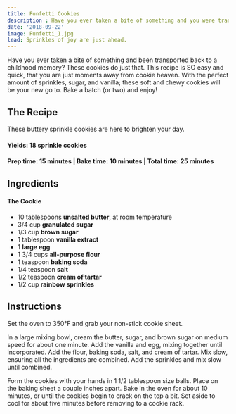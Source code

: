 ```yaml
---
title: Funfetti Cookies
description : Have you ever taken a bite of something and you were transported back to a childhood memory? These cookies do just that.  With the perfect amount of sprinkles, sugar, and vanilla; these soft and chewy cookies will be your new go to. Bake a batch (or two) and enjoy!
date: '2018-09-22'
image: Funfetti_1.jpg
lead: Sprinkles of joy are just ahead.
---
```


Have you ever taken a bite of something and been transported back to a childhood memory? These cookies do just that. This recipe is SO easy and quick, that you are just moments away from cookie heaven. With the perfect amount of sprinkles, sugar, and vanilla; these soft and chewy cookies will be your new go to. Bake a batch (or two) and enjoy!

## The Recipe
These buttery sprinkle cookies are here to brighten your day.

#### Yields: 18 sprinkle cookies

#### Prep time: 15 minutes | Bake time: 10 minutes | Total time: 25 minutes

## Ingredients
#### The Cookie
- 10 tablespoons **unsalted butter**, at room temperature
- 3/4 cup **granulated sugar**
- 1/3 cup **brown sugar** 
- 1 tablespoon **vanilla extract**
- 1 **large egg**
- 1 3/4 cups **all-purpose flour**
- 1 teaspoon **baking soda**
- 1/4 teaspoon **salt** 
- 1/2 teaspoon **cream of tartar**
- 1/2 cup **rainbow sprinkles**

## Instructions

Set the oven to 350°F and grab your non-stick cookie sheet. 

In a large mixing bowl, cream the butter, sugar, and brown sugar on medium speed for about one minute. Add the vanilla and egg, mixing together until incorporated. Add the flour, baking soda, salt, and cream of tartar. Mix slow, ensuring all the ingredients are combined. Add the sprinkles and mix slow until combined. 

Form the cookies with your hands in 1 1/2 tablespoon size balls. Place on the baking sheet a couple inches apart. Bake in the oven for about 10 minutes, or until the cookies begin to crack on the top a bit. Set aside to cool for about five minutes before removing to a cookie rack. 

